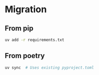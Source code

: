 # Migration
## From pip
```bash
uv add -r requirements.txt
```
## From poetry
```bash
uv sync  # Uses existing pyproject.toml
```
